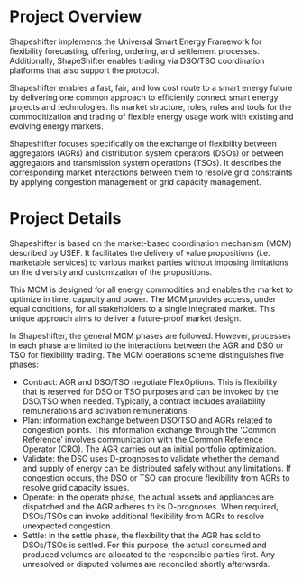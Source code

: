 # Project Overview
Shapeshifter implements the Universal Smart Energy Framework for flexibility forecasting, offering, ordering, and settlement processes. Additionally, ShapeShifter enables trading via DSO/TSO coordination platforms that also support the protocol.

Shapeshifter enables a fast, fair, and low cost route to a smart energy future by delivering one common approach to efficiently connect smart energy projects and technologies. Its market structure, roles, rules and tools for the commoditization and trading of flexible energy usage work with existing and evolving energy markets.

Shapeshifter focuses specifically on the exchange of flexibility between aggregators (AGRs) and distribution system operators (DSOs) or between aggregators and transmission system operations (TSOs). It describes the corresponding market interactions between them to resolve grid constraints by applying congestion management or grid capacity management.

# Project Details
Shapeshifter is based on the market-based coordination mechanism (MCM) described by USEF. It facilitates the delivery of value propositions (i.e. marketable services) to various market parties without imposing limitations on the diversity and customization of the propositions.

This MCM is designed for all energy commodities and enables the market to optimize in time, capacity and power. The MCM provides access, under equal conditions, for all stakeholders to a single integrated market. This unique approach aims to deliver a future-proof market design.

In Shapeshifter, the general MCM phases are followed. However, processes in each phase are limited to the interactions between the AGR and DSO or TSO for flexibility trading. The MCM operations scheme distinguishes five phases:

* Contract: AGR and DSO/TSO negotiate FlexOptions. This is flexibility that is reserved for DSO or TSO purposes and can be invoked by the DSO/TSO when needed. Typically, a contract includes availability remunerations and activation remunerations.
* Plan: information exchange between DSO/TSO and AGRs related to congestion points. This information exchange through the ‘Common Reference’ involves communication with the Common Reference Operator (CRO). The AGR carries out an initial portfolio optimization.
* Validate: the DSO uses D-prognoses to validate whether the demand and supply of energy can be distributed safely without any limitations. If congestion occurs, the DSO or TSO can procure flexibility from AGRs to resolve grid capacity issues.
* Operate: in the operate phase, the actual assets and appliances are dispatched and the AGR adheres to its D-prognoses. When required, DSOs/TSOs can invoke additional flexibility from AGRs to resolve unexpected congestion.
* Settle: in the settle phase, the flexibility that the AGR has sold to DSOs/TSOs is settled. For this purpose, the actual consumed and produced volumes are allocated to the responsible parties first. Any unresolved or disputed volumes are reconciled shortly afterwards.
